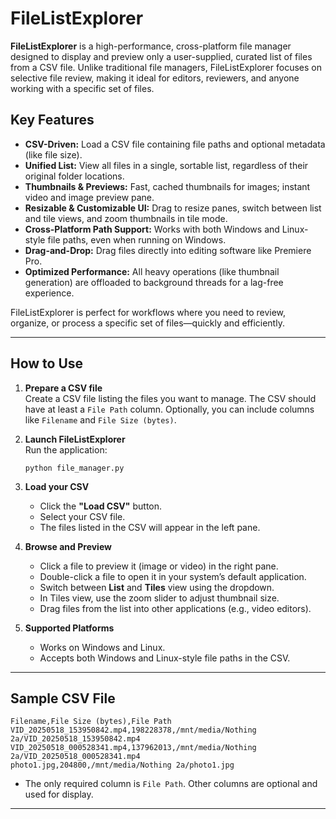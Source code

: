 # FileListExplorer

**FileListExplorer** is a high-performance, cross-platform file manager designed to display and preview only a user-supplied, curated list of files from a CSV file. Unlike traditional file managers, FileListExplorer focuses on selective file review, making it ideal for editors, reviewers, and anyone working with a specific set of files.

## Key Features

- **CSV-Driven:** Load a CSV file containing file paths and optional metadata (like file size).
- **Unified List:** View all files in a single, sortable list, regardless of their original folder locations.
- **Thumbnails & Previews:** Fast, cached thumbnails for images; instant video and image preview pane.
- **Resizable & Customizable UI:** Drag to resize panes, switch between list and tile views, and zoom thumbnails in tile mode.
- **Cross-Platform Path Support:** Works with both Windows and Linux-style file paths, even when running on Windows.
- **Drag-and-Drop:** Drag files directly into editing software like Premiere Pro.
- **Optimized Performance:** All heavy operations (like thumbnail generation) are offloaded to background threads for a lag-free experience.

FileListExplorer is perfect for workflows where you need to review, organize, or process a specific set of files—quickly and efficiently.

---

## How to Use

1. **Prepare a CSV file**  
   Create a CSV file listing the files you want to manage. The CSV should have at least a `File Path` column. Optionally, you can include columns like `Filename` and `File Size (bytes)`.

2. **Launch FileListExplorer**  
   Run the application:
   ```
   python file_manager.py
   ```

3. **Load your CSV**  
   - Click the **"Load CSV"** button.
   - Select your CSV file.
   - The files listed in the CSV will appear in the left pane.

4. **Browse and Preview**  
   - Click a file to preview it (image or video) in the right pane.
   - Double-click a file to open it in your system’s default application.
   - Switch between **List** and **Tiles** view using the dropdown.
   - In Tiles view, use the zoom slider to adjust thumbnail size.
   - Drag files from the list into other applications (e.g., video editors).

5. **Supported Platforms**  
   - Works on Windows and Linux.
   - Accepts both Windows and Linux-style file paths in the CSV.

---

## Sample CSV File

```
Filename,File Size (bytes),File Path
VID_20250518_153950842.mp4,198228378,/mnt/media/Nothing 2a/VID_20250518_153950842.mp4
VID_20250518_000528341.mp4,137962013,/mnt/media/Nothing 2a/VID_20250518_000528341.mp4
photo1.jpg,204800,/mnt/media/Nothing 2a/photo1.jpg
```

- The only required column is `File Path`. Other columns are optional and used for display.

---
